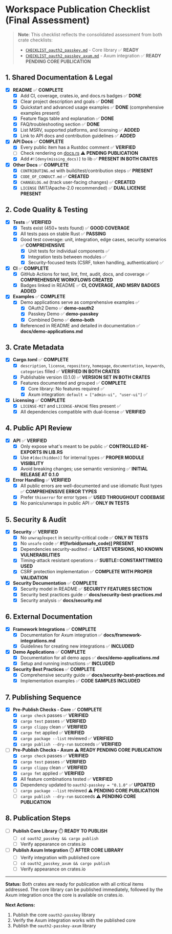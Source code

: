 # Workspace Publication Checklist (Final Assessment)

> **Note**: This checklist reflects the consolidated assessment from both crate checklists:
>
> - [`CHECKLIST_oauth2_passkey.md`](CHECKLIST_oauth2_passkey.md) - Core library ✅ **READY**
> - [`CHECKLIST_oauth2_passkey_axum.md`](CHECKLIST_oauth2_passkey_axum.md) - Axum integration ✅ **READY PENDING CORE PUBLICATION**

## 1. Shared Documentation & Legal

- [x] **README** ✅ **COMPLETE**
  - [x] Add CI, coverage, crates.io, and docs.rs badges ✅ **DONE**
  - [x] Clear project description and goals ✅ **DONE**
  - [x] Quickstart and advanced usage examples ✅ **DONE** (comprehensive examples present)
  - [x] Feature flags table and explanation ✅ **DONE**
  - [x] FAQ/troubleshooting section ✅ **DONE**
  - [x] List MSRV, supported platforms, and licensing ✅ **ADDED**
  - [x] Link to API docs and contribution guidelines ✅ **ADDED**

- [x] **API Docs** ✅ **COMPLETE**
  - [x] Every public item has a Rustdoc comment ✅ **VERIFIED**
  - [ ] Check rendering on [docs.rs](https://docs.rs/oauth2_passkey_axum) ⚠️ **PENDING PUBLICATION**
  - [x] Add `#![deny(missing_docs)]` to lib ✅ **PRESENT IN BOTH CRATES**

- [x] **Other Docs** ✅ **COMPLETE**
  - [x] `CONTRIBUTING.md` with build/test/contribution steps ✅ **PRESENT**
  - [x] `CODE_OF_CONDUCT.md` ✅ **CREATED**
  - [x] `CHANGELOG.md` (track user-facing changes) ✅ **CREATED**
  - [x] `LICENSE` (MIT/Apache-2.0 recommended) ✅ **DUAL LICENSE PRESENT**

## 2. Code Quality & Testing

- [x] **Tests** ✅ **VERIFIED**
  - [x] Tests exist (450+ tests found) ✅ **GOOD COVERAGE**
  - [x] All tests pass on stable Rust ✅ **PASSING**
  - [x] Good test coverage: unit, integration, edge cases, security scenarios ✅ **COMPREHENSIVE**
    - [x] Unit tests for individual components ✅
    - [x] Integration tests between modules ✅
    - [x] Security-focused tests (CSRF, token handling, authentication) ✅

- [x] **CI** ✅ **COMPLETE**
  - [x] GitHub Actions for test, lint, fmt, audit, docs, and coverage ✅ **COMPREHENSIVE WORKFLOWS CREATED**
  - [x] Badges linked in README ✅ **CI, COVERAGE, AND MSRV BADGES ADDED**

- [x] **Examples** ✅ **COMPLETE**
  - [x] Demo applications serve as comprehensive examples ✅
    - [x] OAuth2 Demo ✅ **demo-oauth2**
    - [x] Passkey Demo ✅ **demo-passkey**
    - [x] Combined Demo ✅ **demo-both**
  - [x] Referenced in README and detailed in documentation ✅ **docs/demo-applications.md**

## 3. Crate Metadata

- [x] **Cargo.toml** ✅ **COMPLETE**
  - [x] `description`, `license`, `repository`, `homepage`, `documentation`, `keywords`, `categories` filled ✅ **VERIFIED IN BOTH CRATES**  
  - [x] Publishable version (0.1.0) ✅ **VERSION SET IN BOTH CRATES**
  - [x] Features documented and grouped ✅ **COMPLETE**
    - [x] Core library: No features required ✅
    - [x] Axum integration: `default = ["admin-ui", "user-ui"]` ✅

- [x] **Licensing** ✅ **COMPLETE**
  - [x] `LICENSE-MIT` and `LICENSE-APACHE` files present ✅
  - [x] All dependencies compatible with dual-license ✅ **VERIFIED**

## 4. Public API Review

- [x] **API** ✅ **VERIFIED**
  - [x] Only expose what's meant to be public ✅ **CONTROLLED RE-EXPORTS IN LIB.RS**
  - [x] Use `#[doc(hidden)]` for internal types ✅ **PROPER MODULE VISIBILITY**
  - [x] Avoid breaking changes; use semantic versioning ✅ **INITIAL RELEASE AT 0.1.0**

- [x] **Error Handling** ✅ **VERIFIED**
  - [x] All public errors are well-documented and use idiomatic Rust types ✅ **COMPREHENSIVE ERROR TYPES**
  - [x] Prefer `thiserror` for error types ✅ **USED THROUGHOUT CODEBASE**
  - [x] No panics/unwraps in public API ✅ **ONLY IN TESTS**

## 5. Security & Audit

- [x] **Security** ✅ **VERIFIED**
  - [x] No `unwrap`/`expect` in security-critical code ✅ **ONLY IN TESTS**
  - [x] No `unsafe` code ✅ **#![forbid(unsafe_code)] PRESENT**
  - [x] Dependencies security-audited ✅ **LATEST VERSIONS, NO KNOWN VULNERABILITIES**
  - [x] Timing-attack resistant operations ✅ **SUBTLE::CONSTANTTIMEEQ USED**
  - [x] CSRF protection implementation ✅ **COMPLETE WITH PROPER VALIDATION**

- [x] **Security Documentation** ✅ **COMPLETE**
  - [x] Security model in README ✅ **SECURITY FEATURES SECTION**
  - [x] Security best practices guide ✅ **docs/security-best-practices.md**
  - [x] Security analysis ✅ **docs/security.md**

## 6. External Documentation

- [x] **Framework Integrations** ✅ **COMPLETE**
  - [x] Documentation for Axum integration ✅ **docs/framework-integrations.md**
  - [x] Guidelines for creating new integrations ✅ **INCLUDED**

- [x] **Demo Applications** ✅ **COMPLETE**
  - [x] Documentation for all demo apps ✅ **docs/demo-applications.md**
  - [x] Setup and running instructions ✅ **INCLUDED**

- [x] **Security Best Practices** ✅ **COMPLETE**
  - [x] Comprehensive security guide ✅ **docs/security-best-practices.md**
  - [x] Implementation examples ✅ **CODE SAMPLES INCLUDED**

## 7. Publishing Sequence

- [x] **Pre-Publish Checks - Core** ✅ **COMPLETE**
  - [x] `cargo check` passes ✅ **VERIFIED**
  - [x] `cargo test` passes ✅ **VERIFIED**
  - [x] `cargo clippy` clean ✅ **VERIFIED**
  - [x] `cargo fmt` applied ✅ **VERIFIED**
  - [x] `cargo package --list` reviewed ✅ **VERIFIED**
  - [x] `cargo publish --dry-run` succeeds ✅ **VERIFIED**

- [ ] **Pre-Publish Checks - Axum** ⚠️ **READY PENDING CORE PUBLICATION**
  - [x] `cargo check` passes ✅ **VERIFIED**
  - [x] `cargo test` passes ✅ **VERIFIED**
  - [x] `cargo clippy` clean ✅ **VERIFIED**
  - [x] `cargo fmt` applied ✅ **VERIFIED**
  - [x] All feature combinations tested ✅ **VERIFIED**
  - [x] Dependency updated to `oauth2-passkey = "0.1.0"` ✅ **UPDATED**
  - [ ] `cargo package --list` reviewed ⚠️ **PENDING CORE PUBLICATION**
  - [ ] `cargo publish --dry-run` succeeds ⚠️ **PENDING CORE PUBLICATION**

## 8. Publication Steps

- [ ] **Publish Core Library** ⏱️ **READY TO PUBLISH**
  - [ ] `cd oauth2_passkey && cargo publish`
  - [ ] Verify appearance on crates.io

- [ ] **Publish Axum Integration** ⏱️ **AFTER CORE LIBRARY**
  - [ ] Verify integration with published core
  - [ ] `cd oauth2_passkey_axum && cargo publish`
  - [ ] Verify appearance on crates.io

---

**Status:** Both crates are ready for publication with all critical items addressed. The core library can be published immediately, followed by the Axum integration once the core is available on crates.io.

**Next Actions:**

1. Publish the core `oauth2-passkey` library
2. Verify the Axum integration works with the published core
3. Publish the `oauth2-passkey-axum` library
